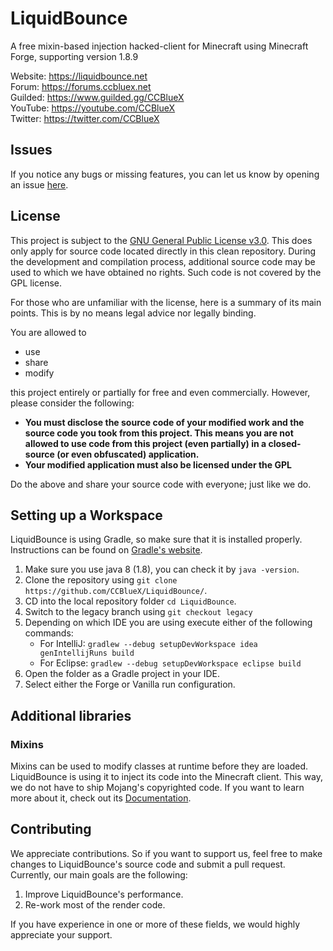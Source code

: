 # LiquidBounce

A free mixin-based injection hacked-client for Minecraft using Minecraft Forge, supporting version 1.8.9

Website: https://liquidbounce.net \
Forum: https://forums.ccbluex.net \
Guilded: https://www.guilded.gg/CCBlueX \
YouTube: https://youtube.com/CCBlueX \
Twitter: https://twitter.com/CCBlueX

## Issues

If you notice any bugs or missing features, you can let us know by opening an
issue [here](https://github.com/CCBlueX/LiquidBounce/issues).

## License

This project is subject to the [GNU General Public License v3.0](LICENSE). This does only apply for source code located
directly in this clean repository. During the development and compilation process, additional source code may be used to
which we have obtained no rights. Such code is not covered by the GPL license.

For those who are unfamiliar with the license, here is a summary of its main points. This is by no means legal advice
nor legally binding.

You are allowed to

- use
- share
- modify

this project entirely or partially for free and even commercially. However, please consider the following:

- **You must disclose the source code of your modified work and the source code you took from this project. This means
  you are not allowed to use code from this project (even partially) in a closed-source (or even obfuscated)
  application.**
- **Your modified application must also be licensed under the GPL**

Do the above and share your source code with everyone; just like we do.

## Setting up a Workspace

LiquidBounce is using Gradle, so make sure that it is installed properly. Instructions can be found
on [Gradle's website](https://gradle.org/install/).

1. Make sure you use java 8 (1.8), you can check it by `java -version`.
2. Clone the repository using `git clone https://github.com/CCBlueX/LiquidBounce/`.
3. CD into the local repository folder `cd LiquidBounce`.
4. Switch to the legacy branch using `git checkout legacy`
5. Depending on which IDE you are using execute either of the following commands:
    - For IntelliJ: `gradlew --debug setupDevWorkspace idea genIntellijRuns build`
    - For Eclipse: `gradlew --debug setupDevWorkspace eclipse build`
6. Open the folder as a Gradle project in your IDE.
7. Select either the Forge or Vanilla run configuration.

## Additional libraries

### Mixins

Mixins can be used to modify classes at runtime before they are loaded. LiquidBounce is using it to inject its code into
the Minecraft client. This way, we do not have to ship Mojang's copyrighted code. If you want to learn more about it,
check out its [Documentation](https://docs.spongepowered.org/5.1.0/en/plugin/internals/mixins.html).

## Contributing

We appreciate contributions. So if you want to support us, feel free to make changes to LiquidBounce's source code and
submit a pull request. Currently, our main goals are the following:

1. Improve LiquidBounce's performance.
2. Re-work most of the render code.

If you have experience in one or more of these fields, we would highly appreciate your support.

